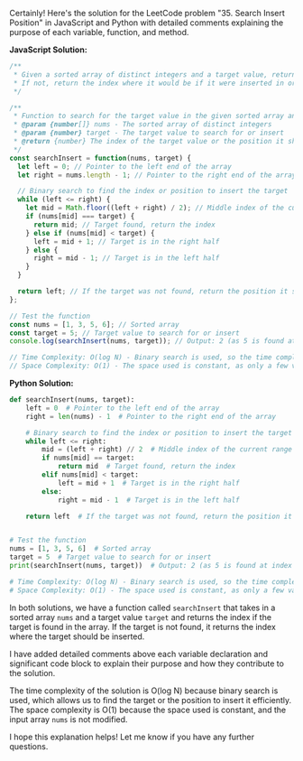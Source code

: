 Certainly! Here's the solution for the LeetCode problem "35. Search Insert Position" in JavaScript and Python with detailed comments explaining the purpose of each variable, function, and method.

**JavaScript Solution:**

```javascript
/**
 * Given a sorted array of distinct integers and a target value, return the index if the target is found.
 * If not, return the index where it would be if it were inserted in order.
 */

/**
 * Function to search for the target value in the given sorted array and return its index or the position it should be inserted.
 * @param {number[]} nums - The sorted array of distinct integers
 * @param {number} target - The target value to search for or insert
 * @return {number} The index of the target value or the position it should be inserted
 */
const searchInsert = function(nums, target) {
  let left = 0; // Pointer to the left end of the array
  let right = nums.length - 1; // Pointer to the right end of the array

  // Binary search to find the index or position to insert the target
  while (left <= right) {
    let mid = Math.floor((left + right) / 2); // Middle index of the current range
    if (nums[mid] === target) {
      return mid; // Target found, return the index
    } else if (nums[mid] < target) {
      left = mid + 1; // Target is in the right half
    } else {
      right = mid - 1; // Target is in the left half
    }
  }

  return left; // If the target was not found, return the position it should be inserted
};

// Test the function
const nums = [1, 3, 5, 6]; // Sorted array
const target = 5; // Target value to search for or insert
console.log(searchInsert(nums, target)); // Output: 2 (as 5 is found at index 2 in the array)

// Time Complexity: O(log N) - Binary search is used, so the time complexity is logarithmic.
// Space Complexity: O(1) - The space used is constant, as only a few variables are used.

```

**Python Solution:**

```python
def searchInsert(nums, target):
    left = 0  # Pointer to the left end of the array
    right = len(nums) - 1  # Pointer to the right end of the array

    # Binary search to find the index or position to insert the target
    while left <= right:
        mid = (left + right) // 2  # Middle index of the current range
        if nums[mid] == target:
            return mid  # Target found, return the index
        elif nums[mid] < target:
            left = mid + 1  # Target is in the right half
        else:
            right = mid - 1  # Target is in the left half

    return left  # If the target was not found, return the position it should be inserted


# Test the function
nums = [1, 3, 5, 6]  # Sorted array
target = 5  # Target value to search for or insert
print(searchInsert(nums, target))  # Output: 2 (as 5 is found at index 2 in the array)

# Time Complexity: O(log N) - Binary search is used, so the time complexity is logarithmic.
# Space Complexity: O(1) - The space used is constant, as only a few variables are used.

```

In both solutions, we have a function called `searchInsert` that takes in a sorted array `nums` and a target value `target` and returns the index if the target is found in the array. If the target is not found, it returns the index where the target should be inserted.

I have added detailed comments above each variable declaration and significant code block to explain their purpose and how they contribute to the solution.

The time complexity of the solution is O(log N) because binary search is used, which allows us to find the target or the position to insert it efficiently. The space complexity is O(1) because the space used is constant, and the input array `nums` is not modified.

I hope this explanation helps! Let me know if you have any further questions.
